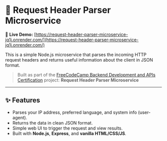 # 🧾 Request Header Parser Microservice

🔗 **Live Demo:** [https://request-header-parser-microservice-jq1j.onrender.com/](https://request-header-parser-microservice-jq1j.onrender.com/)

This is a simple Node.js microservice that parses the incoming HTTP request headers and returns useful information about the client in JSON format.

> Built as part of the [FreeCodeCamp Backend Development and APIs Certification](https://www.freecodecamp.org/learn/back-end-development-and-apis/) project: **Request Header Parser Microservice**

---

## ✨ Features

- Parses your IP address, preferred language, and system info (user-agent).
- Returns the data in clean JSON format.
- Simple web UI to trigger the request and view results.
- Built with **Node.js**, **Express**, and **vanilla HTML/CSS/JS**.
